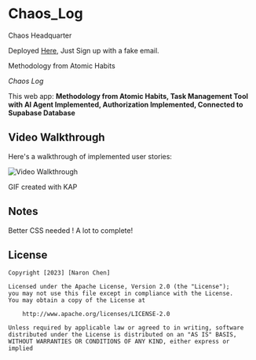 # Chaos_Log
 Chaos Headquarter
 
Deployed [Here](https://chaoslog.netlify.app/), Just Sign up with a fake email.

Methodology from Atomic Habits

*Chaos Log*

This web app: **Methodology from Atomic Habits, Task Management Tool with AI Agent Implemented, Authorization Implemented, Connected to Supabase Database**

## Video Walkthrough

Here's a walkthrough of implemented user stories:

<img src='https://i.imgur.com/wlQAWWi.gif' title='Video Walkthrough' width='' alt='Video Walkthrough' />

GIF created with KAP  

## Notes

Better CSS needed ! A lot to complete!

## License

    Copyright [2023] [Naron Chen]

    Licensed under the Apache License, Version 2.0 (the "License");
    you may not use this file except in compliance with the License.
    You may obtain a copy of the License at

        http://www.apache.org/licenses/LICENSE-2.0

    Unless required by applicable law or agreed to in writing, software
    distributed under the License is distributed on an "AS IS" BASIS,
    WITHOUT WARRANTIES OR CONDITIONS OF ANY KIND, either express or implied
